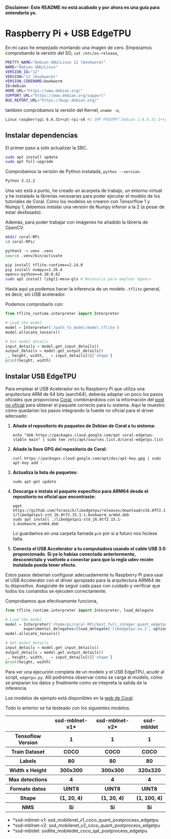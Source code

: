 **Disclaimer: Este README no está acabado y por ahora es una guía para entenderla yo.**

# Raspberry Pi + USB EdgeTPU

En mi caso he empezado montando una imagen de cero. Empezamos comprobando la versión del SO, `cat /etc/os-release`,

```bash
PRETTY_NAME="Debian GNU/Linux 12 (bookworm)"
NAME="Debian GNU/Linux"
VERSION_ID="12"
VERSION="12 (bookworm)"
VERSION_CODENAME=bookworm
ID=debian
HOME_URL="https://www.debian.org/"
SUPPORT_URL="https://www.debian.org/support"
BUG_REPORT_URL="https://bugs.debian.org/"
```

tambien comprobamos la versión del Kernel, `uname -a`,

```bash
Linux raspberrypi 6.6.31+rpt-rpi-v8 #1 SMP PREEMPT Debian 1:6.6.31-1+rpt1 (2024-05-29) aarch64 GNU/Linux
```
## Instalar dependencias

El primer paso a sido actualizar la SBC.

```bash
sudo apt install update
sudo apt full-upgrade
```

Comprobamos la versión de Python instalada, `python --version`.

```bash
Python 3.11.2
```

Una vez está a punto, he creado un acarpeta de trabajo, un entorno virtual y he instalado la librerías necesarias para poder ejecutar el modelo de los tutoriales de Coral. Cómo los modelos se crearon con Tensorflow 1 y Numpy 1, debemos instalar una versión de Numpy inferior a la 2 (a pesar de estar desfasado).

Además, para poder trabajar con imágenes he añadido la librería de OpenCV.

```bash
mkdir coral-RPi
cd coral-RPi/

python3 -m venv .venv
source .venv/bin/activate

pip install tflite-runtime==2.14.0
pip install numpy==1.26.4
opencv-python==4.10.0.82
sudo apt install libgl1-mesa-glx # Necesario para emplear Opencv
```

Hasta aquí ya podemos hacer la inferencia de un modelo `.tflite` general, es decir, sin USB acelerador.

Podemos comprobarlo con:

```python
from tflite_runtime.interpreter import Interpreter

# Load the model
model = Interpreter('/path_to_model/model.tflite')
model.allocate_tensors()

# Get model details
input_details = model.get_input_details()
output_details = model.get_output_details()
_, height, width, _ = input_details[0]['shape']
print(height, width)
```

## Instalar USB EdgeTPU

Para emplear el USB Acelerador en tu Raspberry Pi que utiliza una arquitectura ARM de 64 bits (aarch64), deberás adaptar un poco los pasos oficiales que proporciona [Coral](https://coral.ai/docs/accelerator/get-started/#runtime-on-linux), combinándolos con la información del [post no oficial](https://github.com/feranick/libedgetpu/releases) para obtener el paquete correcto para tu sistema. Aquí te muestro cómo quedarían los pasos integrando la fuente no oficial para el driver adecuado:

1. **Añade el repositorio de paquetes de Debian de Coral a tu sistema:**
   ```
   echo "deb https://packages.cloud.google.com/apt coral-edgetpu-stable main" | sudo tee /etc/apt/sources.list.d/coral-edgetpu.list
   ```

2. **Añade la llave GPG del repositorio de Coral:**
   ```
   curl https://packages.cloud.google.com/apt/doc/apt-key.gpg | sudo apt-key add -
   ```

3. **Actualiza la lista de paquetes:**
   ```
   sudo apt-get update
   ```

4. **Descarga e instala el paquete específico para ARM64 desde el repositorio no oficial que encontraste:**
   ```
   wget https://github.com/feranick/libedgetpu/releases/download/v16.0TF2.15.1-1/libedgetpu1-std_16.0tf2.15.1-1.bookworm_arm64.deb
   sudo apt install ./libedgetpu1-std_16.0tf2.15.1-1.bookworm_arm64.deb
   ```

   Lo guardamos en una carpeta llamada `pck` por si a futuro nos hiciese falta.

5. **Conecta el USB Accelerator a tu computadora usando el cable USB 3.0 proporcionado. Si ya lo habías conectado anteriormente, desconéctalo y vuélvelo a conectar para que la regla udev recién instalada pueda tener efecto.**

Estos pasos deberían configurar adecuadamente tu Raspberry Pi para usar el USB Accelerator con el driver apropiado para la arquitectura ARM64 de tu dispositivo. Asegúrate de seguir cada paso con cuidado y verificar que todos los comandos se ejecuten correctamente.

Comprobamos que efectivamente funciona,

```python
from tflite_runtime.interpreter import Interpreter, load_delegate

# Load the model
model = Interpreter('/home/pi/coral-RPi/best_full_integer_quant_edgetpu.tflite',
        experimental_delegates=[load_delegate('libedgetpu.so.1', options={'device': 'usb'})]) # Línea modificada par poder emplear el modelo adaptado a las TPUs de Coral
model.allocate_tensors()

# Get model details
input_details = model.get_input_details()
output_details = model.get_output_details()
_, height, width, _ = input_details[0]['shape']
print(height, width)
```

Para ver una ejecución completa de un modelo y el USB EdgeTPU, acudir al script, `edgetpu.py`. Allí podremos observar cómo se carga el modelo, cómo se preparan los datos y finalmente como se intepreta la salida de la inferencia.

Los modelos de ejemplo está disponibles en la [web de Coral](https://coral.ai/models/object-detection/).

Todo lo anterior se ha testeado con los siguientes modelos.

<table>
   <tr>
      <th></th>
      <th>ssd-mblnet-v1*</th>
      <th>ssd-mblnet-v2*</th>
      <th>ssd-mbldet</th>
   </tr>
   <tr>
      <th>Tensoflow Version</th>
      <th>1</th>
      <th>1</th>
      <th>1</th>
   </tr>
   <tr>
      <th>Train Dataset</th>
      <th>COCO</th>
      <th>COCO</th>
      <th>COCO</th>
   </tr>
   <tr>
      <th>Labels</th>
      <th>80</th>
      <th>80</th>
      <th>80</th>
   </tr>
   <tr>
      <th>Width x Height</th>
      <th>300x300</th>
      <th>300x300</th>
      <th>320x320</th>
   </tr>
   <tr>
      <th>Max detections</th>
      <th>4</th>
      <th>4</th>
      <th>4</th>
   </tr>
   <tr>
      <th>Formato datos</th>
      <th>UINT8</th>
      <th>UINT8</th>
      <th>UINT8</th>
   </tr>
   <tr>
      <th>Shape</th>
      <th>(1, 20, 4)</th>
      <th>(1, 20, 4)</th>
      <th>(1, 100, 4)</th>
   </tr>
   <tr>
      <th>NMS</th>
      <th>Sí</th>
      <th>Sí</th>
      <th>Sí</th>
   </tr>
</table>

- *ssd-mblnet-v1: ssd_mobilenet_v1_coco_quant_postprocess_edgetpu
- *ssd-mblnet-v2: ssd_mobilenet_v2_coco_quant_postprocess_edgetpu
- *ssd-mbldet: ssdlite_mobiledet_coco_qat_postprocess_edgetpu